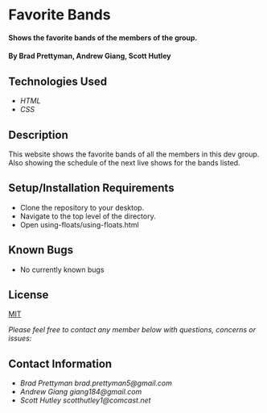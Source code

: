 # **Favorite Bands**

#### Shows the favorite bands of the members of the group.

#### By **Brad Prettyman, Andrew Giang, Scott Hutley**

## Technologies Used

* _HTML_
* _CSS_

## Description

This website shows the favorite bands of all the members in this dev group. Also showing the schedule of the next live shows for the bands listed.

## Setup/Installation Requirements

* Clone the repository to your desktop.
* Navigate to the top level of the directory.
* Open using-floats/using-floats.html

## Known Bugs

* No currently known bugs

## License

[MIT](https://choosealicense.com/licenses/mit/)

_Please feel free to contact any member below with questions, concerns or issues:_

## Contact Information

* _Brad Prettyman brad.prettyman5@gmail.com_
* _Andrew Giang giang184@gmail.com_
* _Scott Hutley scotthutley1@comcast.net_